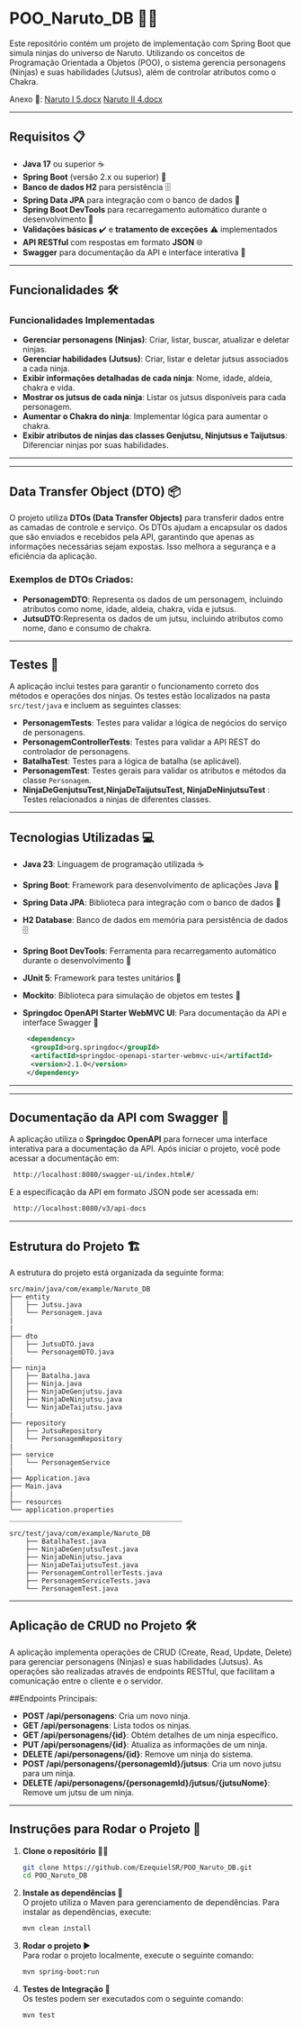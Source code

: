 # POO_Naruto_DB 🐱‍👤

Este repositório contém um projeto de implementação com Spring Boot que simula ninjas do universo de Naruto. Utilizando os conceitos de Programação Orientada a Objetos (POO), o sistema gerencia personagens (Ninjas) e suas habilidades (Jutsus), além de controlar atributos como o Chakra.

Anexo 📎: [Naruto I 5.docx](https://docs.google.com/document/d/1YQYouhWhM5mtoP-J8timcW0Uet16gqTD/edit?usp=sharing&ouid=104271855318934537979&rtpof=true&sd=true)
         [Naruto II 4.docx](https://docs.google.com/document/d/1SFXn7QyDcZWLbcuYUKzDZ7qZTotKPhHC/edit?usp=sharing&ouid=104271855318934537979&rtpof=true&sd=true)

---

## Requisitos 📋

- **Java 17** ou superior ☕
- **Spring Boot** (versão 2.x ou superior) 🚀
- **Banco de dados H2** para persistência 🗄️
- **Spring Data JPA** para integração com o banco de dados 🔗
- **Spring Boot DevTools** para recarregamento automático durante o desenvolvimento 🔄
- **Validações básicas** ✔️ e **tratamento de exceções** ⚠️ implementados
- **API RESTful** com respostas em formato **JSON** 🌐
- **Swagger** para documentação da API e interface interativa 🌟


---

## Funcionalidades 🛠️

### Funcionalidades Implementadas
- **Gerenciar personagens (Ninjas)**: Criar, listar, buscar, atualizar e deletar ninjas.
- **Gerenciar habilidades (Jutsus)**: Criar, listar e deletar jutsus associados a cada ninja.
- **Exibir informações detalhadas de cada ninja**:  Nome, idade, aldeia, chakra e vida.
- **Mostrar os jutsus de cada ninja**:  Listar os jutsus disponíveis para cada personagem.
- **Aumentar o Chakra do ninja**:  Implementar lógica para aumentar o chakra.
- **Exibir atributos de ninjas das classes Genjutsu, Ninjutsus e Taijutsus**:  Diferenciar ninjas por suas habilidades.

---

---

## Data Transfer Object (DTO) 📦

O projeto utiliza **DTOs (Data Transfer Objects)** para transferir dados entre as camadas de controle e serviço. Os DTOs ajudam a encapsular os dados que são enviados e recebidos pela API, garantindo que apenas as informações necessárias sejam expostas. Isso melhora a segurança e a eficiência da aplicação.

### Exemplos de DTOs Criados:
- **PersonagemDTO**: Representa os dados de um personagem, incluindo atributos como nome, idade, aldeia, chakra, vida e jutsus.
- **JutsuDTO**:Representa os dados de um jutsu, incluindo atributos como nome, dano e consumo de chakra.

---

## Testes 🧪

A aplicação inclui testes para garantir o funcionamento correto dos métodos e operações dos ninjas. Os testes estão localizados na pasta `src/test/java` e incluem as seguintes classes:

- **PersonagemTests**: Testes para validar a lógica de negócios do serviço de personagens.
- **PersonagemControllerTests**:  Testes para validar a API REST do controlador de personagens.
- **BatalhaTest**: Testes para a lógica de batalha (se aplicável).
- **PersonagemTest**: Testes gerais para validar os atributos e métodos da classe `Personagem`.
- **NinjaDeGenjutsuTest,NinjaDeTaijutsuTest, NinjaDeNinjutsuTest** : Testes relacionados a ninjas de diferentes classes.

---

## Tecnologias Utilizadas 💻

- **Java 23**: Linguagem de programação utilizada ☕
- **Spring Boot**: Framework para desenvolvimento de aplicações Java 🚀
- **Spring Data JPA**: Biblioteca para integração com o banco de dados 🔗
- **H2 Database**: Banco de dados em memória para persistência de dados 🗄️
- **Spring Boot DevTools**: Ferramenta para recarregamento automático durante o desenvolvimento 🔄
- **JUnit 5**: Framework para testes unitários 🧪
- **Mockito**: Biblioteca para simulação de objetos em testes 🧪
- **Springdoc OpenAPI Starter WebMVC UI**: Para documentação da API e interface Swagger 🌟

  ```xml
   <dependency>
    <groupId>org.springdoc</groupId>
    <artifactId>springdoc-openapi-starter-webmvc-ui</artifactId>
    <version>2.1.0</version>
   </dependency>
  ```

---

---

## Documentação da API com Swagger 📜

A aplicação utiliza o **Springdoc OpenAPI** para fornecer uma interface interativa para a documentação da API. Após iniciar o projeto, você pode acessar a documentação em:



  ```bash
   http://localhost:8080/swagger-ui/index.html#/
  ```

E a especificação da API em formato JSON pode ser acessada em:

 ```bash
  http://localhost:8080/v3/api-docs
 ```

---

## Estrutura do Projeto 🏗️

A estrutura do projeto está organizada da seguinte forma:

```plaintext
src/main/java/com/example/Naruto_DB
├── entity
│   ├── Jutsu.java
│   └── Personagem.java
|
|
├── dto
│   ├── JutsuDTO.java
│   └── PersonagemDTO.java
|
├── ninja
│   ├── Batalha.java
│   ├── Ninja.java
│   ├── NinjaDeGenjutsu.java
│   ├── NinjaDeNinjutsu.java
│   └── NinjaDeTaijutsu.java
|
├── repository
│   ├── JutsuRepository
│   └── PersonagemRepository
|
├── service
│   └── PersonagemService
|
├── Application.java
├── Main.java
|
├── resources
└── application.properties
___________________________________________

src/test/java/com/example/Naruto_DB
    ├── BatalhaTest.java
    ├── NinjaDeGenjutsuTest.java
    ├── NinjaDeNinjutsu.java
    ├── NinjaDeTaijutsuTest.java
    ├── PersonagemControllerTests.java
    ├── PersonagemServiceTests.java
    └── PersonagemTest.java

```

---

## Aplicação de CRUD no Projeto 🛠

A aplicação implementa operações de CRUD (Create, Read, Update, Delete) para gerenciar personagens (Ninjas) e suas habilidades (Jutsus). As operações são realizadas através de endpoints RESTful, que facilitam a comunicação entre o cliente e o servidor.

##Endpoints Principais:

* **POST /api/personagens**: Cria um novo ninja.
* **GET /api/personagens**: Lista todos os ninjas.
* **GET /api/personagens/{id}**: Obtém detalhes de um ninja específico.
* **PUT /api/personagens/{id}**: Atualiza as informações de um ninja.
* **DELETE /api/personagens/{id}**: Remove um ninja do sistema.
* **POST /api/personagens/{personagemId}/jutsus**: Cria um novo jutsu para um ninja.
* **DELETE /api/personagens/{personagemId}/jutsus/{jutsuNome}**: Remove um jutsu de um ninja.



---

## Instruções para Rodar o Projeto 🔧

1. **Clone o repositório** 🧑‍💻
   ```bash
   git clone https://github.com/EzequielSR/POO_Naruto_DB.git
   cd POO_Naruto_DB

2. **Instale as dependências 🔄** <br>
    O projeto utiliza o Maven para gerenciamento de dependências. Para instalar as dependências, execute:
   ```bash
   mvn clean install
   ```

3. **Rodar o projeto ▶️** <br>
   Para rodar o projeto localmente, execute o seguinte comando:
   ```bash
   mvn spring-boot:run
   ```

4. **Testes de Integração 🧪** <br>
   Os testes podem ser executados com o seguinte comando:
   ```bash
   mvn test
   ```
